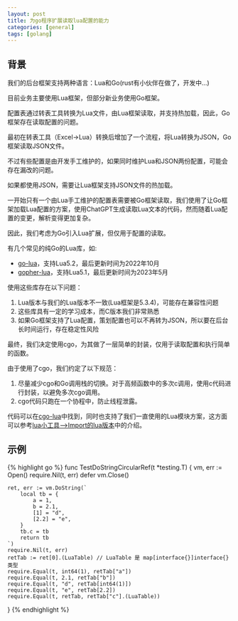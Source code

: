 ```yaml
---
layout: post
title: 为go程序扩展读取lua配置的能力
categories: [general]
tags: [golang]
---
```


## 背景

我们的后台框架支持两种语言：Lua和Go(rust有小伙伴在做了，开发中...)

目前业务主要使用Lua框架，但部分新业务使用Go框架。

配置表通过转表工具转换为Lua文件，由Lua框架读取，并支持热加载，因此，Go框架存在读取配置的问题。

最初在转表工具（Excel->Lua）转换后增加了一个流程，将Lua转换为JSON，Go框架读取JSON文件。

不过有些配置是由开发手工维护的，如果同时维护Lua和JSON两份配置，可能会存在漏改的问题。

如果都使用JSON，需要让Lua框架支持JSON文件的热加载。

一开始只有一个由Lua手工维护的配置表需要被Go框架读取，我们使用了让Go框架加载Lua配置的方案，使用ChatGPT生成读取Lua文本的代码，然而随着Lua配置的变更，解析变得更加复杂。

因此，我们考虑为Go引入Lua扩展，但仅用于配置的读取。

有几个常见的纯Go的Lua库，如:

* [go-lua](https://github.com/Shopify/go-lua)，支持Lua5.2，最后更新时间为2022年10月
* [gopher-lua](https://github.com/yuin/gopher-lua)，支持Lua5.1，最后更新时间为2023年5月

使用这些库存在以下问题：

1. Lua版本与我们的Lua版本不一致(Lua框架是5.3.4)，可能存在兼容性问题
1. 这些库具有一定的学习成本，而C版本我们非常熟悉
1. 如果Go框架支持了Lua配置，策划配置也可以不再转为JSON，所以要在后台长时间运行，存在稳定性风险

最终，我们决定使用cgo，为其做了一层简单的封装，仅用于读取配置和执行简单的函数。

由于使用了cgo，我们约定了以下规范：

1. 尽量减少cgo和Go调用栈的切换。对于高频函数中的多次c调用，使用c代码进行封装，以避免多次cgo调用。
1. cgo代码只跑在一个协程中，防止线程泄露。

代码可以在[cgo-lua](https://github.com/dpull/cgo-lua)中找到，同时也支持了我们一直使用的Lua模块方案，这方面可以参考[lua小工具-->Import的lua版本](https://blog.dpull.com/post/2012-12-18-lua_util)中的介绍。

## 示例

{% highlight go %}
func TestDoStringCircularRef(t *testing.T) {
	vm, err := Open()
	require.Nil(t, err)
	defer vm.Close()

	ret, err := vm.DoString(`
		local tb = {
			a = 1, 
			b = 2.1, 
			[1] = "d",
			[2.2] = "e",
		}
		tb.c = tb
		return tb
	`)
	require.Nil(t, err)
	retTab := ret[0].(LuaTable) // LuaTable 是 map[interface{}]interface{} 类型
	require.Equal(t, int64(1), retTab["a"])
	require.Equal(t, 2.1, retTab["b"])
	require.Equal(t, "d", retTab[int64(1)])
	require.Equal(t, "e", retTab[2.2])
	require.Equal(t, retTab, retTab["c"].(LuaTable))
}
{% endhighlight %}